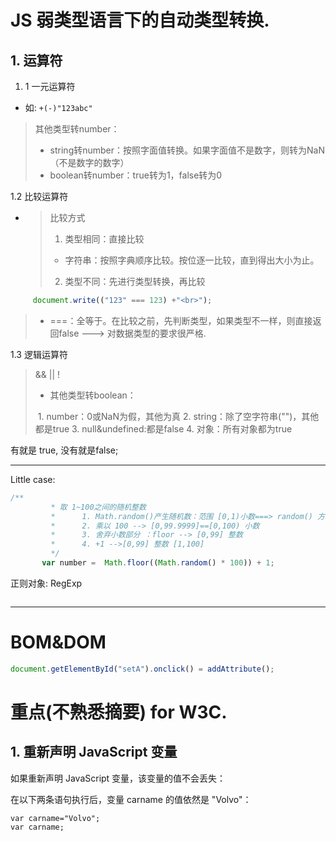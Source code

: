 # JS 弱类型语言下的自动类型转换.

## 1. 运算符

1. 1 一元运算符

- 如: `+(-)"123abc"`

> 其他类型转number：
>
> * string转number：按照字面值转换。如果字面值不是数字，则转为NaN（不是数字的数字）
> * boolean转number：true转为1，false转为0



1.2 比较运算符

- >  比较方式
  >
  >   1. 类型相同：直接比较
  >
  > * 字符串：按照字典顺序比较。按位逐一比较，直到得出大小为止。
  >
  > 2. 类型不同：先进行类型转换，再比较
  >
```javascript
     document.write(("123" === 123) +"<br>");
```
  >
  > * ===：全等于。在比较之前，先判断类型，如果类型不一样，则直接返回false ---> 对数据类型的要求很严格.

1.3  逻辑运算符

> && || !
>
> * 其他类型转boolean：
>
> ​                   1. number：0或NaN为假，其他为真
>                    2. string：除了空字符串("")，其他都是true
>                    3. null&undefined:都是false
>                    4. 对象：所有对象都为true

有就是 true, 没有就是false;

____



Little case:

```js
/**
         * 取 1~100之间的随机整数
         *      1. Math.random()产生随机数：范围 [0,1)小数===> random() 方法, 包头不包尾
         *      2. 乘以 100 --> [0,99.9999]==[0,100) 小数
         *      3. 舍弃小数部分 ：floor --> [0,99] 整数
         *      4. +1 -->[0,99] 整数 [1,100]
         */
       var number =  Math.floor((Math.random() * 100)) + 1;
```



正则对象: RegExp

```js

```



____

# BOM&DOM

```js
document.getElementById("setA").onclick() = addAttribute();
```













# 重点(不熟悉摘要) for W3C.

## 1.  重新声明 JavaScript 变量

如果重新声明 JavaScript 变量，该变量的值不会丢失：

在以下两条语句执行后，变量 carname 的值依然是 "Volvo"：

```
var carname="Volvo";
var carname;
```